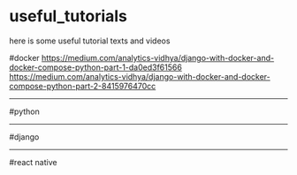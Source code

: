# useful_tutorials
here is some useful tutorial texts and videos

#docker
https://medium.com/analytics-vidhya/django-with-docker-and-docker-compose-python-part-1-da0ed3f61566
https://medium.com/analytics-vidhya/django-with-docker-and-docker-compose-python-part-2-8415976470cc

_______________________
#python

_______________________
#django



________________________
#react native

